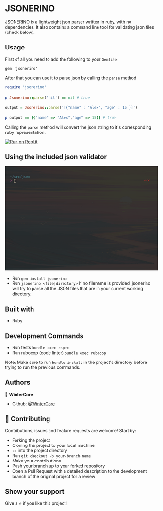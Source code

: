 # JSONERINO

JSONERINO is a lightweight json parser written in ruby. with no dependencies. It also contains a command line tool for validating json files (check below).

## Usage

First of all you need to add the following to your `Gemfile`
```
gem 'jsonerino'
```

After that you can use it to parse json by calling the `parse` method

```ruby
require 'jsonerino'

p Jsonerino::parse('nil') == nil # true

output = Jsonerino::parse('[{"name" : "Alex", "age" : 15 }]')

p output == [{"name" => "Alex","age" => 15}] # true

```


Calling the `parse` method will convert the json string to it's corresponding ruby representation.


[![Run on Repl.it](https://repl.it/badge/github/WinterCore/microverse-ruby-capstone-json-parser)](https://repl.it/@WinterCore/microverse-ruby-capstone-json-parser#main.rb)

## Using the included json validator

![CLI DEMO](cli-demo.gif)

- Run `gem install jsonerino`
- Run `jsonerino <file|directory>`
    If no filename is provided. jsonerino will try to parse all the JSON files that are in your current working directory.


## Built with

- Ruby

## Development Commands

- Run tests `bundle exec rspec`
- Run rubocop (code linter) `bundle exec rubocop`

Note: Make sure to run `bundle install` in the project's directory before trying to run the previous commands.

## Authors

👤  **WinterCore**

- Github: [@WinterCore](https://github.com/WinterCore)

## 🤝  Contributing

Contributions, issues and feature requests are welcome! Start by:

- Forking the project
- Cloning the project to your local machine
- `cd` into the project directory
- Run `git checkout -b your-branch-name`
- Make your contributions
- Push your branch up to your forked repository
- Open a Pull Request with a detailed description to the development branch of the original project for a review

## Show your support

Give a ⭐️  if you like this project!
